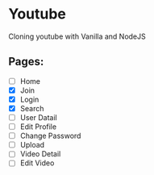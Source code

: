 # Youtube

Cloning youtube with Vanilla and NodeJS

## Pages:

- [ ] Home
- [x] Join
- [x] Login
- [x] Search
- [ ] User Datail
- [ ] Edit Profile
- [ ] Change Password
- [ ] Upload
- [ ] Video Detail
- [ ] Edit Video
